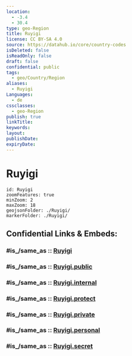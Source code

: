 ```yaml
---
location:
  - -3.4
  - 30.4
type: geo-Region
title: Ruyigi
license: CC BY-SA 4.0
source: https://datahub.io/core/country-codes
isDeleted: false
isReadOnly: false
draft: false
confidential: public
tags:
  - geo/Country/Region
aliases:
  - Ruyigi
Languages:
  - de
cssclasses:
  - geo-Region
publish: true
linkTitle:
keywords:
layout:
publishDate:
expiryDate:
---
```


# Ruyigi

```leaflet
id: Ruyigi
zoomFeatures: true 
minZoom: 2 
maxZoom: 18
geojsonFolder: ./Ruyigi/
markerFolder: ./Ruyigi/
```


## Confidential Links & Embeds: 

### #is_/same_as :: [Ruyigi](/_Standards/Earth/Continent/Africa/Africa~Central/Burundi/Provinces~Burundi/Ruyigi.md) 

### #is_/same_as :: [Ruyigi.public](/_public/Earth/Continent/Africa/Africa~Central/Burundi/Provinces~Burundi/Ruyigi.public.md) 

### #is_/same_as :: [Ruyigi.internal](/_internal/Earth/Continent/Africa/Africa~Central/Burundi/Provinces~Burundi/Ruyigi.internal.md) 

### #is_/same_as :: [Ruyigi.protect](/_protect/Earth/Continent/Africa/Africa~Central/Burundi/Provinces~Burundi/Ruyigi.protect.md) 

### #is_/same_as :: [Ruyigi.private](/_private/Earth/Continent/Africa/Africa~Central/Burundi/Provinces~Burundi/Ruyigi.private.md) 

### #is_/same_as :: [Ruyigi.personal](/_personal/Earth/Continent/Africa/Africa~Central/Burundi/Provinces~Burundi/Ruyigi.personal.md) 

### #is_/same_as :: [Ruyigi.secret](/_secret/Earth/Continent/Africa/Africa~Central/Burundi/Provinces~Burundi/Ruyigi.secret.md)

